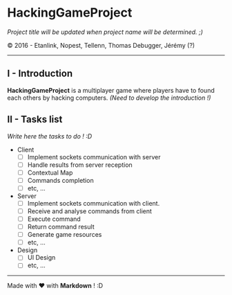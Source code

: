 # HackingGameProject
*Project title will be updated when project name will be determined. ;)*

&copy; 2016 - Etanlink, Nopest, Tellenn, Thomas Debugger, Jérémy (?)

---------------

## I - Introduction
**HackingGameProject** is a multiplayer game where players have to found each others by hacking computers. *(Need to develop the introduction !)*
<br>


## II - Tasks list
*Write here the tasks to do ! :D*

+ Client
	- [ ] Implement sockets communication with server
	- [ ] Handle results from server reception
	- [ ] Contextual Map
	- [ ] Commands completion
	- [ ] etc, ...
&nbsp;

+ Server
	- [ ] Implement sockets communication with client.
	- [ ] Receive and analyse commands from client
	- [ ] Execute command
	- [ ] Return command result
	- [ ] Generate game resources
	- [ ] etc, ...
&nbsp;

+ Design
	- [ ] UI Design
	- [ ] etc, ...
&nbsp;

---------------
Made with :heart: with **Markdown** ! :D
